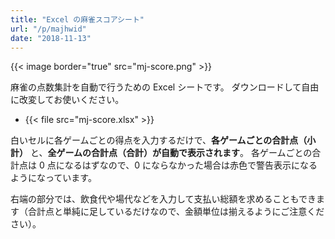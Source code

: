 ```yaml
---
title: "Excel の麻雀スコアシート"
url: "/p/majhwid"
date: "2018-11-13"
---
```


{{< image border="true" src="mj-score.png" >}}

麻雀の点数集計を自動で行うための Excel シートです。
ダウンロードして自由に改変してお使いください。

- {{< file src="mj-score.xlsx" >}}

白いセルに各ゲームごとの得点を入力するだけで、__各ゲームごとの合計点（小計）__ と、__全ゲームの合計点（合計）が自動で表示されます__。
各ゲームごとの合計点は 0 点になるはずなので、0 にならなかった場合は赤色で警告表示になるようになっています。

右端の部分では、飲食代や場代などを入力して支払い総額を求めることもできます（合計点と単純に足しているだけなので、金額単位は揃えるようにご注意ください）。

